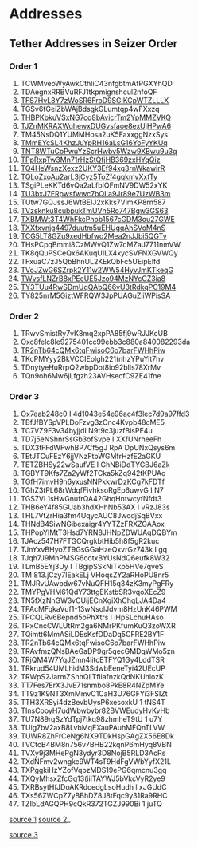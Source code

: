 # Addresses 

## Tether Addresses in Seizer Order


### Order 1
1. TCWMveoWyAwkCthliC43nfgbtmAfPGXYhQD
2. TDAegnxRRBVuRFJ1tkpmignshcul2nfoQF
3. [TFS7HvL8Y7zWoSR6FroD9SGiKCpWTZLLLX](https://tronscan.org/#/address/TFS7HvL8Y7zWoSR6FroD9SGiKCpWTZLLLX)
4. TGSv6fGeiZbWAjBdsgkGLumtqp4wFXxzq
5. [THBPKbkuVSxNG7cq8bAvicrTm2YpMMZVKQ](https://tronscan.org/#/address/THBPKbkuVSxNG7cq8bAvicrTm2YpMMZVKQ)
6. [TJZnMKRAXWqhewxDUGvsfaoe8exUjHPwA6](https://tronscan.org/#/address/TJZnMKRAXWqhewxDUGvsfaoe8exUjHPwA6)
7. TM45NsDQ1YUMMHosa2uK5FaxxggNzxSys
8. [TMmEYcSL4KhzJuYpRH16aLsG16YoFyYKUq](https://tronscan.org/#/address/TMmEYcSL4KhzJuYpRH16aLsG16YoFyYKUq)
9. [TNT8WTuCoPwuYzScrHwbv5Wzw9XBwu9u3q](https://tronscan.org/#/address/TNT8WTuCoPwuYzScrHwbv5Wzw9XBwu9u3q)
10. [TPpRxpTw3Mn71rHzStQfjHB369zxHYqQiz](https://tronscan.org/#/address/TPpRxpTw3Mn71rHzStQfjHB369zxHYqQiz)
11. [TQ4HeWsnzXexz2UKY3Ef94xg3rnWkawirR](https://tronscan.org/#/address/TQ4HeWsnzXexz2UKY3Ef94xg3rnWkawirR)
12. [TQLoZxoAu2arL3jCyz5ToZf4gqkmvXxtTy](https://tronscan.org/#/address/TQLoZxoAu2arL3jCyz5ToZf4gqkmvXxtTy)
13. TSgiPLeKKTd6vQa2aLfbIQFmNV9DW52xYK
14. [TU3bxJ7FRpwsfwwc7bQLa9Jr89e7UzWB3m](https://tronscan.org/#/address/TU3bxJ7FRpwsfwwc7bQLa9Jr89e7UzWB3m)
15. TUtw7GQJssJ6WtBEIJ2xKks7VimKP8rn587
16. [TVzsknku8cubpukTmUVn5Ro747Bgw3GS63](https://tronscan.org/#/address/TVzsknku8cubpukTmUVn5Ro747Bgw3GS63)
17. [TXBMWt3T4WhFkcPnob1567cGDM3ou27GWE](https://tronscan.org/#/address/TXBMWt3T4WhFkcPnob1567cGDM3ou27GWE)
18. [TXXfxvnjg4497duutm5uEHUgqAhSVoM4nS](https://tronscan.org/#/address/TXXfxvnjg4497duutm5uEHUgqAhSVoM4nS)
19. [TCG5LT8GZu9xedHbfwo2Mea2nJJbi5QGTv](https://tronscan.org/#/address/TCG5LT8GZu9xedHbfwo2Mea2nJJbi5QGTv)
20. THsPCpqBmmi8CzMWvQ1Zw7cMZaJ7711nmVW
21. TK8qQuPSCeQx6AKuqUILX4xycSVFNXGVWQy
22. TFxuaC7zJ5QbBhnUL2KEkQbFc5UEipElfd
23. [TVoJZwG6SZrpk2Y11w2WW54HyvJmKTkeqG](https://tronscan.org/#/address/TVoJZwG6SZrpk2Y11w2WW54HyvJmKTkeqG)
24. [TWvsfLNZrB8xPEeUE5Jzo94MzNYcCZ3ia8](https://tronscan.org/#/address/TWvsfLNZrB8xPEeUE5Jzo94MzNYcCZ3ia8)
25. [TY3TUu4RwSDmUqQAbQ66vU3tRdkqPC19M4](https://tronscan.org/#/address/TY3TUu4RwSDmUqQAbQ66vU3tRdkqPC19M4)
26. TY825nrM5GiztWFRQW3JpPUAGuZliWPisSA

### Order 2
1. TRwvSmistRy7vK8mq2xpPA85fj9wRJJKcUB
2. Oxc8felc8le9275401cc99ebb3c880a840082293da
3. [TR2nTb64cQMx6tqFwisoC6o7barFWHhPiw](https://tronscan.org/#/address/TR2nTb64cQMx6tqFwisoC6o7barFWHhPiw)
4. TKcPMYyy2BkVCCIEolgh221(nhzYPuYit7hv
5. TDnytyeHuRrpQ2wbpDot8io92bIls78XrMv
6. TQn9oh6Mw6jLfgzh23AVHsecfC9ZE41fne

### Order 3
1. Ox7eab248c0 I 4d1043e54e96ac4f3lec7d9a97ffd3 
2. TBfJfBYSpVPLDoFzvg3zCnc4Kvpb48cME5
3. TC7VZ9F3v34byjjdLN9t9c3juzfBisPE4u
4. TD7j5eNShnrSsGb3ofSvpe I XXfUNrheeFh
5. TDX3tFFdWFwhBP7Cf5gJ RpA DpUNxQsys6m
6. TEtJTCuFEzY6jjVNzFtbWGMfrHzfE2aGKU
7. TETZBHSy22wSaufVE I GhNBiDdTYGBJ6aZk
8. TGBYT9Kfs7Za2yWf2TCka5kZq942tKPUAq
9. TGfH7imvH9h6yxusNNPkkwrDzKCg7kFDTf
10. TGhZ3tPL68rWdqfFivhksoRgEp6uwvG I N7
11. TGS7VL1sHwGnufrQA42GhqHntwcyfNfdt3
12. THB6eY4f85GUab3hdXHhNb53AX I vRzJ83s
13. THL7VtZrHia3fm4UqycAUC8JwodjSqBVxx
14. THNdB4SiwNGibexaigr4YYTZzFRXZGAAox
15. THPopYIMtT3Hsd7YRN8JHNpZDWUAqDQBYm
16. TJAcz547H7FTGCQrgkbtHib5h8f5gR2kuc
17. TJnYxvBHyoZT9GsGGaHzeQxvrGz743k I gq
18. TJqh7J9MnPMSG6cotxBYUsNdQ6eufk8W32
19. TLmB5EYj3Uy I TBgipSSkNiTkp5HVe7qveS
20. TM 813.jCzy7lEakELj VHoqsZY2aRHoPU8nr5
21. TMJRvUAwpdw67vNuQFH15q34zK3myPgFRy
22. TMYPgVHM61QdY73ttgEKstbSR3vqoXEcZ9
23. TN5fXzNhGW3vCUijECnXgiXhChqLJA4Da4
24. TPAcMFqkaVuf1-13wNsolJdvm8HzUnK46PWM
25. TPCQLRv6Bepnd5oPhXtrs l iHpSLchuHAso
26. TPxCncCWLUtRm2ga6NMrPKfumKuQ3zoWXR
27. TQimtt6MmASiLDEsKsfDDaDq5CFRE2BY1F
28. TR2nTb64cQMx6tqFwisoC6o7barFWHhPiw
29. TRAvfmzQNsBAeGaDP9gr5qecGMDqWMo5zn
30. TRjQM4W7YqJZmn4litcETFYQ1Gy4LddTSR
31. TRkrud54UMLhidM3SdwbEeneTyi42UEcUP
32. TRWpS2JarmZShhQLTfliafnzkQdNKUhlozK
33. TT7Fes7ErX3JvE71snmbo8PkE8R4NZpMYe
34. TT9z1K9NT3XmMmvC1CaH3U76GFYi3FSIZt
35. TTH3XRSyi4dzBevbUysP6xesoxkU 1 tNS4T
36. TInsCooyH7udWbwbybr82BVWEudyHvKvHb
37. TU7N89rqSzYdTpj7tkq98zhmheT9tU 1 u7Y
38. TUig7bV2axB8LvbMqEXauPAuhMFQnTLVW
39. TUWR8ZhFrCeNg6NX9TDkHspGAgZX56E8Dk
40. TVCtcB4BM8n756v7BHB22kqnP6mHyq8VBN
41. TVXy9j3MHePgN3ydyr3D8NojB5RLD3AcRs
42. TXdNFmv2wngkc9WT4sT9HdFgVWbYyfX21L
43. TXPggkiHzYZofVqpzMDS19ePG6qmcnu3gq
44. TXQyMhsxZfcGq13(iiITAYWJ5bVkcVyR2ye9
45. TXRBsytHfJDoAKRdcedgLsoHudh l xJGUdC
46. TXs56ZWCpZ7yBBhDZ8J8tFqc9y31Ra9RHC
47. TZIbLdAGQPH9cQkR372TGZJ990Bi 1 juTQ 







[source 1](https://nbctf.mod.gov.il/he/Announcements/Documents/%D7%A6%D7%AA%2034-23.pdf)
[source 2](https://nbctf.mod.gov.il/he/Documents/%d7%a6%d7%95%d7%95%d7%99%20%d7%aa%d7%a4%d7%99%d7%a1%d7%94/%d7%a2%d7%91%d7%a8%d7%99%d7%aa/%d7%a6%d7%aa%2019-23.pdf)_

[source 3](https://nbctf.mod.gov.il/he/Announcements/Documents/%d7%a6%d7%95%20%d7%aa%d7%a4%d7%99%d7%a1%d7%94%20%d7%9e%d7%99%d7%a0%d7%94%d7%9c%d7%99%2015.22.pdf)
